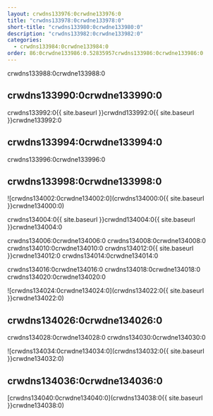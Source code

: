 ```yaml
---
layout: crwdns133976:0crwdne133976:0
title: "crwdns133978:0crwdne133978:0"
short-title: "crwdns133980:0crwdne133980:0"
description: "crwdns133982:0crwdne133982:0"
categories:
  - crwdns133984:0crwdne133984:0
order: 86:0crwdne133986:0.52835957crwdns133986:0crwdne133986:0
---
```

crwdns133988:0crwdne133988:0

## crwdns133990:0crwdne133990:0

crwdns133992:0{{ site.baseurl }}crwdnd133992:0{{ site.baseurl }}crwdne133992:0

## crwdns133994:0crwdne133994:0

crwdns133996:0crwdne133996:0

## crwdns133998:0crwdne133998:0

![crwdns134002:0crwdne134002:0](crwdns134000:0{{ site.baseurl }}crwdne134000:0)

crwdns134004:0{{ site.baseurl }}crwdnd134004:0{{ site.baseurl }}crwdne134004:0

crwdns134006:0crwdne134006:0 crwdns134008:0crwdne134008:0 crwdns134010:0crwdne134010:0 crwdns134012:0{{ site.baseurl }}crwdne134012:0 crwdns134014:0crwdne134014:0

crwdns134016:0crwdne134016:0 crwdns134018:0crwdne134018:0 crwdns134020:0crwdne134020:0

![crwdns134024:0crwdne134024:0](crwdns134022:0{{ site.baseurl }}crwdne134022:0)

## crwdns134026:0crwdne134026:0

crwdns134028:0crwdne134028:0 crwdns134030:0crwdne134030:0

![crwdns134034:0crwdne134034:0](crwdns134032:0{{ site.baseurl }}crwdne134032:0)

## crwdns134036:0crwdne134036:0

[crwdns134040:0crwdne134040:0](crwdns134038:0{{ site.baseurl }}crwdne134038:0)